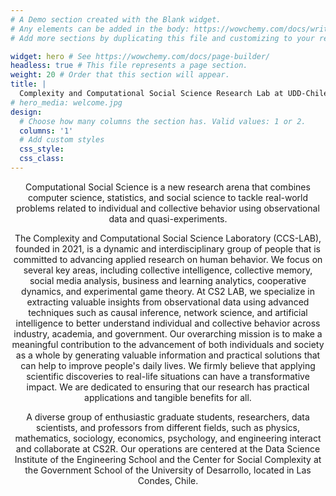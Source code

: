 ```yaml
---
# A Demo section created with the Blank widget.
# Any elements can be added in the body: https://wowchemy.com/docs/writing-markdown-latex/
# Add more sections by duplicating this file and customizing to your requirements.

widget: hero # See https://wowchemy.com/docs/page-builder/
headless: true # This file represents a page section.
weight: 20 # Order that this section will appear.
title: |
  Complexity and Computational Social Science Research Lab at UDD-Chile  
# hero_media: welcome.jpg
design:
  # Choose how many columns the section has. Valid values: 1 or 2.
  columns: '1'
  # Add custom styles
  css_style:
  css_class:
---
```


<p style="text-align: center;"> Computational Social Science is a new research arena that combines computer science, statistics, and social science to tackle real-world problems related to individual and collective behavior using observational data and quasi-experiments.</p>

<p style="text-align: center;"> The Complexity and Computational Social Science Laboratory (CCS-LAB), founded in 2021, is a dynamic and interdisciplinary group of people that is committed to advancing applied research on human behavior. We focus on several key areas, including collective intelligence, collective memory, social media analysis, business and learning analytics, cooperative dynamics, and experimental game theory. At CS2 LAB, we specialize in extracting valuable insights from observational data using advanced techniques such as causal inference, network science, and artificial intelligence to better understand individual and collective behavior across industry, academia, and government. Our overarching mission is to make a meaningful contribution to the advancement of both individuals and society as a whole by generating valuable information and practical solutions that can help to improve people's daily lives. We firmly believe that applying scientific discoveries to real-life situations can have a transformative impact. We are dedicated to ensuring that our research has practical applications and tangible benefits for all.</p>

<p style="text-align: center;"> A diverse group of enthusiastic graduate students, researchers, data scientists, and professors from different fields, such as physics, mathematics, sociology, economics, psychology, and engineering interact and collaborate at CS2R. Our operations are centered at the Data Science Institute of the Engineering School and the Center for Social Complexity at the Government School of the University of Desarrollo, located in Las Condes, Chile. </p>

